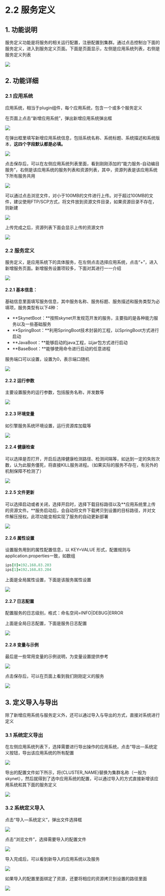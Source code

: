 # 2.2 服务定义

## 1. 功能说明

服务定义功能是将服务的相关运行配置，注册配置到集群。通过点击控制台下面的服务定义，进入到服务定义页面。下面是页面显示，左侧是应用系统列表，右侧是服务定义列表

![](../.gitbook/assets/image%20%2896%29.png)

## 2. 功能详细

### 2.1 应用系统

应用系统，相当于plugin组件，每个应用系统，包含一个或多个服务定义

在页面上点击“新增应用系统”，弹出新增应用系统弹出框

![](../.gitbook/assets/image%20%2819%29.png)

在弹出框里填写新增应用系统信息，包括系统名称、系统标题、系统描述和系统版本，**这四个字段默认都是必填。**

![](../.gitbook/assets/image%20%2862%29.png)

点击保存后，可以在左侧应用系统列表里面，看到刚刚添加的“能力服务-自动编目服务”，右侧是该应用系统的服务列表和资源列表，其中，资源列表是该应用系统下所有服务共用

![](../.gitbook/assets/image%20%2868%29.png)

可以通过点击浏览文件，对小于100MB的文件进行上传。对于超过100MB的文件，建议使用FTP/SCP方式，将文件放到资源文件目录，如果资源目录不存在，则新建

![](../.gitbook/assets/image%20%2874%29.png)

上传完成之后，资源列表下面会显示上传的资源文件

![](../.gitbook/assets/image%20%2891%29.png)

### 2.2 服务定义

服务定义，是应用系统下的具体服务，在左侧点击选择应用系统，点击“+”，进入新增服务页面。新增服务设置项较多，下面对其进行一一介绍

![](../.gitbook/assets/image%20%28107%29.png)

#### 2.2.1 基本信息：

基础信息里面填写服务信息，其中服务名称、服务标题、服务描述和服务类型为必填项，服务类型有以下4种：

* **SkynetBoot：**按照skynet开发规范开发的服务，主要指的是各种能力服务以及一些基础服务
* **SpringBoot：**利用SpringBoot技术封装的工程，以SpringBoot方式进行启动
* **JavaBoot：**能够启动的java工程，以jar包方式进行启动
* **BaseBoot：**能够使用命令进行启动的任意进程

服务端口可以设置，设置为0，表示端口随机

![](../.gitbook/assets/image%20%2888%29.png)

#### **2.2.2 运行参数**

主要设置服务的运行参数，包括服务名称，并发数等

![](../.gitbook/assets/image%20%28122%29.png)

#### **2.2.3 环境变量**

如引擎服务系统环境设置，运行资源库加载等

![](../.gitbook/assets/image%20%2865%29.png)

#### **2.2.4 健康检查**

可以选择是否打开，开启后选择健康检测路径、检测间隔等，如达到一定的失败次数，认为此服务僵死，将直接KILL服务进程。（如果实际的服务不存在，有另外的机制保障不检测了）

![](../.gitbook/assets/image%20%28127%29.png)

#### **2.2.5 文件更新**

可以选择启动或者关闭，选择开启时，选择下载目标路径以及**应用系统里上传的资源文件。**服务启动后，会自动将文件下载拷贝到设置的目标路径，并对文件解压授权。此项功能变相实现了服务的自动更新部署

![](../.gitbook/assets/image%20%28108%29.png)

#### 2.2.6 属性设置

设置服务用到的属性配置信息，以 KEY=VALUE 形式，配置规则与application.properties一致，如数组

```coffeescript
ips[0]=192.168.83.203
ips[1]=192.168.83.204
```

上面是全局属性设置，下面是该服务属性设置

![](../.gitbook/assets/image%20%284%29.png)

#### **2.2.7 日志配置**

配置服务的日志级别，格式：命名空间=INFO\|DEBUG\|ERROR

上面是全局日志配置，下面是服务日志配置

![](../.gitbook/assets/image%20%2878%29.png)

#### **2.2.8 变量与示例**

最后是一些常用变量的示例说明，为变量设置提供参考

![](../.gitbook/assets/image%20%28132%29.png)

点击保存后，可以在页面上看到我们刚刚定义的服务

![](../.gitbook/assets/image%20%2827%29.png)

## 3. 定义导入与导出

除了新增应用系统与服务定义外，还可以通过导入与导出的方式，直接对系统进行定义

### 3.1 系统定义导出

在左侧应用系统列表下，选择需要进行导出操作的应用系统，点击“导出—系统定义按钮，导出该应用系统的所有配置

![](../.gitbook/assets/image%20%2846%29.png)

导出的配置文件如下所示，将{CLUSTER\_NAME}替换为集群名称（一般为skynet），然后就得到了选中应用系统的配置，可以通过导入的方式直接新增该应用系统和其下面的服务定义

![](../.gitbook/assets/image%20%2875%29.png)

### 3.2 系统定义导入

点击“导入—系统定义”，弹出文件选择框

![](../.gitbook/assets/image.png)

点击“浏览文件”，选择需要导入的配置文件

![](../.gitbook/assets/image%20%2855%29.png)

导入完成后，可以看到新导入的应用系统以及服务

![](../.gitbook/assets/image%20%2879%29.png)

如果导入的配置里面绑定了资源，还要将相应的资源拷贝到设置的路径里面

![](../.gitbook/assets/image%20%28112%29.png)

